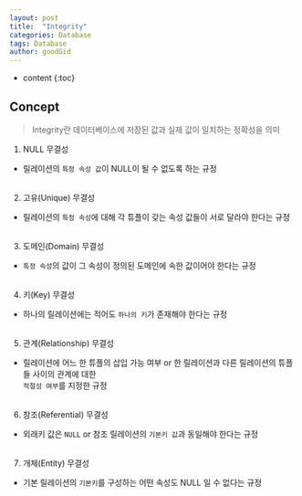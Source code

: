 ```yaml
---
layout: post
title:  "Integrity"
categories: Database
tags: Database
author: goodGid
---
```


* content
{:toc}


## Concept

> Integrity란 데이터베이스에 저장된 값과 실제 값이 일치하는 정확성을 의미

1. NULL 무결성
* 릴레이션의 `특정 속성 값`이 NULL이 될 수 없도록 하는 규정 <br><br>

2. 고유(Unique) 무결성
* 릴레이션의 `특정 속성`에 대해 각 튜플이 갖는 속성 값들이 서로 달라야 한다는 규정 <br><br>

3. 도메인(Domain) 무결성
* `특정 속성`의 값이 그 속성이 정의된 도메인에 속한 값이어야 한다는 규정 <br><br>

4. 키(Key) 무결성
* 하나의 릴레이션에는 적어도 `하나의 키`가 존재해야 한다는 규정 <br><br>

5. 관계(Relationship) 무결성
* 릴레이션에 어느 한 튜플의 삽입 가능 여부 or 한 릴레이션과 다른 릴레이션의 튜플들 사이의 관계에 대한 <br> `적절성 여부`를 지정한 규정 <br><br>

6. 참조(Referential) 무결성
* 외래키 값은 `NULL` or 참조 릴레이션의 `기본키 값`과 동일해야 한다는 규정 <br><br>

7. 개체(Entity) 무결성
* 기본 릴레이션의 `기본키`를 구성하는 어떤 속성도 NULL 일 수 없다는 규정 <br><br>



